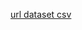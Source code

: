 <a href="https://www.kaggle.com/datasets/paradisejoy/top-hits-spotify-from-20002019?select=songs_normalize.csv">url dataset csv</a>